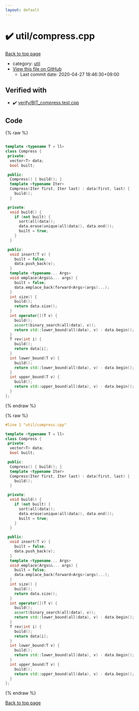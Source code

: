 ```yaml
---
layout: default
---
```


<!-- mathjax config similar to math.stackexchange -->
<script type="text/javascript" async
  src="https://cdnjs.cloudflare.com/ajax/libs/mathjax/2.7.5/MathJax.js?config=TeX-MML-AM_CHTML">
</script>
<script type="text/x-mathjax-config">
  MathJax.Hub.Config({
    TeX: { equationNumbers: { autoNumber: "AMS" }},
    tex2jax: {
      inlineMath: [ ['$','$'] ],
      processEscapes: true
    },
    "HTML-CSS": { matchFontHeight: false },
    displayAlign: "left",
    displayIndent: "2em"
  });
</script>

<script type="text/javascript" src="https://cdnjs.cloudflare.com/ajax/libs/jquery/3.4.1/jquery.min.js"></script>
<script src="https://cdn.jsdelivr.net/npm/jquery-balloon-js@1.1.2/jquery.balloon.min.js" integrity="sha256-ZEYs9VrgAeNuPvs15E39OsyOJaIkXEEt10fzxJ20+2I=" crossorigin="anonymous"></script>
<script type="text/javascript" src="../../assets/js/copy-button.js"></script>
<link rel="stylesheet" href="../../assets/css/copy-button.css" />


# :heavy_check_mark: util/compress.cpp

<a href="../../index.html">Back to top page</a>

* category: <a href="../../index.html#05c7e24700502a079cdd88012b5a76d3">util</a>
* <a href="{{ site.github.repository_url }}/blob/master/util/compress.cpp">View this file on GitHub</a>
    - Last commit date: 2020-04-27 18:46:30+09:00




## Verified with

* :heavy_check_mark: <a href="../../verify/verify/BIT_compress.test.cpp.html">verify/BIT_compress.test.cpp</a>


## Code

<a id="unbundled"></a>
{% raw %}
```cpp

template <typename T = ll>
class Compress {
 private:
  vector<T> data;
  bool built;

 public:
  Compress() { build(); }
  template <typename Iter>
  Compress(Iter first, Iter last) : data(first, last) {
    build();
  }

 private:
  void build() {
    if (not built) {
      sort(all(data));
      data.erase(unique(all(data)), data.end());
      built = true;
    }
  }

 public:
  void insert(T v) {
    built = false;
    data.push_back(v);
  }
  template <typename... Args>
  void emplace(Args&&... args) {
    built = false;
    data.emplace_back(forward<Args>(args)...);
  }
  int size() {
    build();
    return data.size();
  }
  int operator[](T v) {
    build();
    assert(binary_search(all(data), v));
    return std::lower_bound(all(data), v) - data.begin();
  }
  T rev(int i) {
    build();
    return data[i];
  }
  int lower_bound(T v) {
    build();
    return std::lower_bound(all(data), v) - data.begin();
  }
  int upper_bound(T v) {
    build();
    return std::upper_bound(all(data), v) - data.begin();
  }
};

```
{% endraw %}

<a id="bundled"></a>
{% raw %}
```cpp
#line 1 "util/compress.cpp"

template <typename T = ll>
class Compress {
 private:
  vector<T> data;
  bool built;

 public:
  Compress() { build(); }
  template <typename Iter>
  Compress(Iter first, Iter last) : data(first, last) {
    build();
  }

 private:
  void build() {
    if (not built) {
      sort(all(data));
      data.erase(unique(all(data)), data.end());
      built = true;
    }
  }

 public:
  void insert(T v) {
    built = false;
    data.push_back(v);
  }
  template <typename... Args>
  void emplace(Args&&... args) {
    built = false;
    data.emplace_back(forward<Args>(args)...);
  }
  int size() {
    build();
    return data.size();
  }
  int operator[](T v) {
    build();
    assert(binary_search(all(data), v));
    return std::lower_bound(all(data), v) - data.begin();
  }
  T rev(int i) {
    build();
    return data[i];
  }
  int lower_bound(T v) {
    build();
    return std::lower_bound(all(data), v) - data.begin();
  }
  int upper_bound(T v) {
    build();
    return std::upper_bound(all(data), v) - data.begin();
  }
};

```
{% endraw %}

<a href="../../index.html">Back to top page</a>

